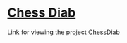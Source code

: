 # [Chess Diab](https://mainak27.github.io/ChessDiab/)
Link for viewing the project [ChessDiab](https://chessdiab-1.onrender.com)

